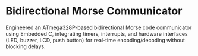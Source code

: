 # Bidirectional Morse Communicator
Engineered an ATmega328P-based bidirectional Morse code communicator using Embedded C, integrating timers, interrupts, and hardware interfaces (LED, buzzer, LCD, push button) for real-time encoding/decoding without blocking delays.
